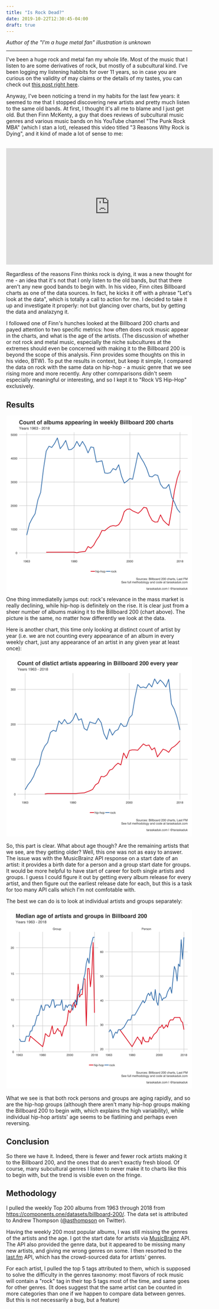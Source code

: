 ```yaml
---
title: "Is Rock Dead?"
date: 2019-10-22T12:30:45-04:00
draft: true
---
```

*Author of the "I'm a huge metal fan" illustration is unknown*

---

I've been a huge rock and metal fan my whole life. Most of the music that I listen to are some derivatives of rock, but mostly of a subcultural kind. I've been logging my listening habbits for over 11 years, so in case you are curious on the validity of may claims or the details of my tastes, you can check out [this post right here](https://taraskaduk.com/2019/10/11/lastfm/).

Anyway, I've been noticing a trend in my habits for the last few years: it seemed to me that I stopped discovering new artists and pretty much listen to the same old bands. At first, I thought it's all me to blame and I just get old. But then Finn McKenty, a guy that does reviews of subcultural music genres and various music bands on his YouTube channel "The Punk Rock MBA" (which I stan a lot), released this video titled "3 Reasons Why Rock is Dying", and it kind of made a lot of sense to me:

<br>
<iframe width="560" height="315" src="https://www.youtube.com/watch?v=k2nwioKr3o0" frameborder="0" allow="autoplay; encrypted-media" allowfullscreen></iframe>

Regardless of the reasons Finn thinks rock is dying, it was a new thought for me - an idea that it's not that I only listen to the old bands, but that there aren't any new good bands to begin with.
In his video, Finn cites Billboard charts as one of the data sources. In fact, he kicks it off with a phrase "Let's look at the data", which is totally a call to action for me. I decided to take it up and investigate it properly: not but glancing over charts, but by getting the data and analazyng it.

I followed one of Finn's hunches looked at the Billboard 200 charts and payed attention to two specific metrics: how often does rock music appear in the charts, and what is the age of the artists. (The discussion of whether or not rock and metal music, especially the niche subcultures at the extremes should even be concerned with making it to the Billboard 200 is beyond the scope of this analysis. Finn provides some thoughts on this in his video, BTW). To put the results in context, but keep it simple, I compared the data on rock with the same data on hip-hop - a music genre that we see rising more and more recently. Any other comnparisons didn't seem especially meaningful or interesting, and so I kept it to "Rock VS Hip-Hop" exclusively.

## Results

![](1.png)
One thing immediatelly jumps out: rock's relevance in the mass market is really declining, while hip-hop is definitely on the rise. It is clear just from a sheer number of albums making it to the Billboard 200 (chart above). The picture is the same, no matter how differently we look at the data. 

Here is another chart, this time only looking at distinct count of artist by year (i.e. we are not counting every appearance of an album in every weekly chart, just any appearance of an artist in any given year at least once):

![](2.png)

So, this part is clear. What about age though? Are the remaining artists that we see, are they getting older? Well, this one was not as easy to answer. The issue was with the MusicBrainz API response on a start date of an artist: it provides a birth date for a person and a group start date for groups. It would be more helpful to have start of career for both single artists and groups. I guess I could figure it out by getting every album release for every artist, and then figure out the earliest release date for each, but this is a task for too many API calls which I'm not comfotable with.

The best we can do is to look at individual artists and groups separately:

![](3.png)

What we see is that both rock persons and groups are aging rapidly, and so are the hip-hop groups (although there aren't many hip-hop groups making the Billboard 200 to begin with, which explains the high variability), while individual hip-hop artists' age seems to be flatlining and perhaps even reversing. 

## Conclusion
So there we have it. Indeed, there is fewer and fewer rock artists making it to the Billboard 200, and the ones that do aren't exactly fresh blood. Of course, many subcultural genres I listen to never make it to charts like this to begin with, but the trend is visible even on the fringe.

## Methodology

I pulled the weekly Top 200 albums from 1963 through 2018 from https://components.one/datasets/billboard-200/. The data set is attributed to Andrew Thompson ([@asthompson](https://twitter.com/asthompson) on Twitter). 

Having the weekly 200 most popular albums, I was still missing the genres of the artists and the age. I got the start date for artists via [MusicBrainz](https://musicbrainz.org/) API. The API also provided the genre data, but it appeared to be missing many new artists, and giving me wrong genres on some. I then resorted to the [last.fm](https://www.last.fm/) API, which has the crowd-sourced data for artists' genres.

For each artist, I pulled the top 5 tags attributed to them, which is supposed to solve the difficulty in the genres taxonomy: most flavors of rock music will contain a "rock" tag in their top 5 tags most of the time, and same goes for other genres. (It does suggest that the same artist can be counted in more categories than one if we happen to compare data between genres. But this is not necessarily a bug, but a feature)

